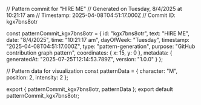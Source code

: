 // Pattern commit for "HIRE ME"
// Generated on Tuesday, 8/4/2025 at 10:21:17 am
// Timestamp: 2025-04-08T04:51:17.000Z
// Commit ID: kgx7bns8otr

const patternCommit_kgx7bns8otr = {
  id: "kgx7bns8otr",
  text: "HIRE ME",
  date: "8/4/2025",
  time: "10:21:17 am",
  dayOfWeek: "Tuesday",
  timestamp: "2025-04-08T04:51:17.000Z",
  type: "pattern-generation",
  purpose: "GitHub contribution graph pattern",
  coordinates: {
    x: 15,
    y: 0
  },
  metadata: {
    generatedAt: "2025-07-25T12:14:53.789Z",
    version: "1.0.0"
  }
};

// Pattern data for visualization
const patternData = {
  character: "M",
  position: 2,
  intensity: 2
};

export { patternCommit_kgx7bns8otr, patternData };
export default patternCommit_kgx7bns8otr;
